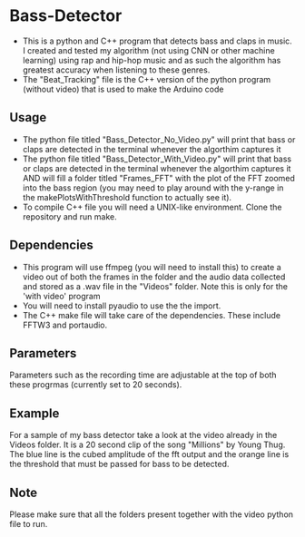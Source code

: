 # Bass-Detector
* This is a python and C++ program that detects bass and claps in music. I created and tested my algorithm (not using CNN or other machine learning) using rap and hip-hop music and as such the algorithm has greatest accuracy when listening to these genres.
* The "Beat_Tracking" file is the C++ version of the python program (without video) that is used to make the Arduino code

## Usage
* The python file titled "Bass_Detector_No_Video.py" will print that bass or claps are detected in the terminal whenever the algorthim captures it
* The python file titled "Bass_Detector_With_Video.py" will print that bass or claps are detected in the terminal whenever the algorthim captures it AND will fill a folder titled "Frames_FFT" with the plot of the FFT zoomed into the bass region (you may need to play around with the y-range in the makePlotsWithThreshold function to actually see it). 
* To compile C++ file you will need a UNIX-like environment. Clone the repository and run make.

## Dependencies
* This program will use ffmpeg (you will need to install this) to create a video out of both the frames in the folder and the audio data collected and stored as a .wav file in the "Videos" folder. Note this is only for the 'with video' program
* You will need to install pyaudio to use the the import.
* The C++ make file will take care of the dependencies. These include FFTW3 and portaudio.

## Parameters
Parameters such as the recording time are adjustable at the top of both these progrmas (currently set to 20 seconds).

## Example
For a sample of my bass detector take a look at the video already in the Videos folder. It is a 20 second clip of the song "Millions" by Young Thug. The blue line is the cubed amplitude of the fft output and the orange line is the threshold that must be passed for bass to be detected.

## Note
Please make sure that all the folders present together with the video python file to run.
